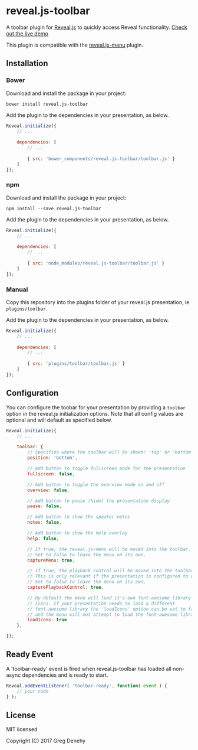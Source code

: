 # reveal.js-toolbar

A toolbar plugin for [Reveal.js](https://github.com/hakimel/reveal.js) to quickly access Reveal functionality. [Check out the live demo](https://denehyg.github.io/reveal.js-toolbar)

This plugin is compatible with the [reveal.js-menu](https://github.com/denehyg/reveal.js-menu) plugin.

## Installation

### Bower

Download and install the package in your project:

```bower install reveal.js-toolbar```

Add the plugin to the dependencies in your presentation, as below. 

```javascript
Reveal.initialize({
	// ...
	
	dependencies: [
		// ... 
	  
		{ src: 'bower_components/reveal.js-toolbar/toolbar.js' }
	]
});
```

### npm

Download and install the package in your project:

```npm install --save reveal.js-toolbar```

Add the plugin to the dependencies in your presentation, as below. 

```javascript
Reveal.initialize({
	// ...
	
	dependencies: [
		// ... 
	  
		{ src: 'node_modules/reveal.js-toolbar/toolbar.js' }
	]
});
```

### Manual

Copy this repository into the plugins folder of your reveal.js presentation, ie ```plugins/toolbar```.

Add the plugin to the dependencies in your presentation, as below. 

```javascript
Reveal.initialize({
	// ...
	
	dependencies: [
		// ... 
	  
		{ src: 'plugins/toolbar/toolbar.js' }
	]
});
```

## Configuration

You can configure the toobar for your presentation by providing a ```toolbar``` option in the reveal.js initialization options. Note that all config values are optional and will default as specified below.

```javascript
Reveal.initialize({
	// ...

	toolbar: {
		// Specifies where the toolbar will be shown: 'top' or 'bottom'
		position: 'bottom',

		// Add button to toggle fullscreen mode for the presentation
		fullscreen: false,

		// Add button to toggle the overview mode on and off
		overview: false,

		// Add button to pause (hide) the presentation display
		pause: false,

		// Add button to show the speaker notes
		notes: false,

		// Add button to show the help overlay
		help: false,

		// If true, the reveal.js-menu will be moved into the toolbar.
		// Set to false to leave the menu on its own.
		captureMenu: true,

		// If true, the playback control will be moved into the toolbar.
		// This is only relevant if the presentation is configured to autoSlide.
		// Set to false to leave the menu on its own.
		capturePlaybackControl: true,

		// By default the menu will load it's own font-awesome library
		// icons. If your presentation needs to load a different
		// font-awesome library the 'loadIcons' option can be set to false
		// and the menu will not attempt to load the font-awesome library.
		loadIcons: true
	},

});
```

## Ready Event

A 'toolbar-ready' event is fired when reveal.js-toolbar has loaded all non-async dependencies and is ready to start.

```javascript
Reveal.addEventListener( 'toolbar-ready', function( event ) {
	// your code
} );
```

 
## License

MIT licensed

Copyright (C) 2017 Greg Denehy
